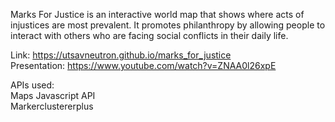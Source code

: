 Marks For Justice is an interactive world map that shows where acts of injustices are most prevalent. It promotes philanthropy by allowing people to interact with others who are facing social conflicts in their daily life.

Link: https://utsavneutron.github.io/marks_for_justice <br>
Presentation: https://www.youtube.com/watch?v=ZNAA0l26xpE

APIs used: <br>
Maps Javascript API <br>
Markerclustererplus
